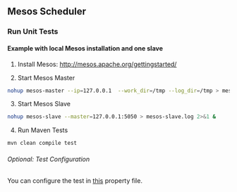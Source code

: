 ## Mesos Scheduler

### Run Unit Tests

#### Example with local Mesos installation and one slave

1. Install Mesos: http://mesos.apache.org/gettingstarted/


2. Start Mesos Master

  ~~~BASH
  nohup mesos-master --ip=127.0.0.1  --work_dir=/tmp --log_dir=/tmp > mesos-master.log 2>&1 &
  ~~~

3. Start Mesos Slave 

  ~~~BASH
  nohup mesos-slave --master=127.0.0.1:5050 > mesos-slave.log 2>&1 &
  ~~~

4. Run Maven Tests

  ~~~BASH
  mvn clean compile test
  ~~~

###### Optional: Test Configuration

You can configure the test in [this](src/test/resources/mesosConf.properties) property file.

